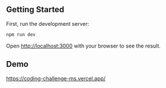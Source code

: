 ## Getting Started

First, run the development server:

```bash
npm run dev
```

Open [http://localhost:3000](http://localhost:3000) with your browser to see the result.


## Demo

https://coding-challenge-ms.vercel.app/
